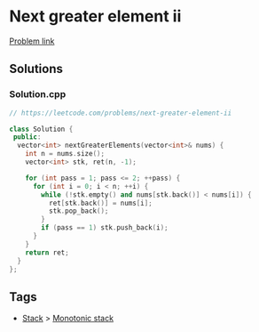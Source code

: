 # Next greater element ii

[Problem link](https://leetcode.com/problems/next-greater-element-ii)

## Solutions


### Solution.cpp
```cpp
// https://leetcode.com/problems/next-greater-element-ii

class Solution {
 public:
  vector<int> nextGreaterElements(vector<int>& nums) {
    int n = nums.size();
    vector<int> stk, ret(n, -1);

    for (int pass = 1; pass <= 2; ++pass) {
      for (int i = 0; i < n; ++i) {
        while (!stk.empty() and nums[stk.back()] < nums[i]) {
          ret[stk.back()] = nums[i];
          stk.pop_back();
        }
        if (pass == 1) stk.push_back(i);
      }
    }
    return ret;
  }
};
```
## Tags

* [Stack](/Collections/stack.md#stack) > [Monotonic stack](/Collections/stack.md#monotonic-stack)

